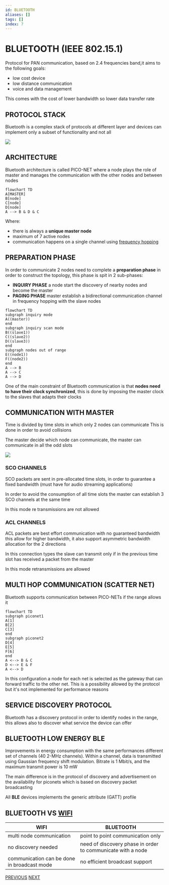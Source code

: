 ```yaml
---
id: BLUETOOTH
aliases: []
tags: []
index: 7
---
```


# BLUETOOTH (IEEE 802.15.1)

Protocol for PAN communication, based on 2.4 frequencies band,it aims to the following goals:

- low cost device
- low distance communication
- voice and data management

This comes with the cost of lower bandwidth so lower data transfer rate

## PROTOCOL STACK

Bluetooth is a complex stack of protocols at different layer and devices can implement only a subset of functionality and not all

![](Pasted%20image%2020240312123425.png)

## ARCHITECTURE

Bluetooth architecture is called PICO-NET where a node plays the role of master and manages the communication with the other nodes and between nodes

```mermaid
flowchart TD
A[MASTER]
B[node]
C[node]
D[node]
A --> B & D & C
```

Where:

- there is always a **unique master node**
- maximum of 7 active nodes
- communication happens on a single channel using [frequency hopping](https://it.wikipedia.org/wiki/Frequency-hopping_spread_spectrum)

## PREPARATION PHASE

In order to communicate 2 nodes need to complete a **preparation phase** in order to construct the topology, this phase is spit in 2 sub-phases:

- **INQUIRY PHASE** a node start the discovery of nearby nodes and become the master
- **PAGING PHASE** master establish a bidirectional communication channel in frequency hopping with the slave nodes

```mermaid
flowchart TD
subgraph inquiry mode
A((master))
end
subgraph inquiry scan mode
B((slave1))
C((slave2))
D((slave3))
end
subgraph nodes out of range
E((node1))
F((node2))
end
A --> B
A --> C
A --> D
```

One of the main constraint of Bluetooth communication is that **nodes need to have their clock synchronized**, this is done by imposing the master clock to the slaves that adapts their clocks

## COMMUNICATION WITH MASTER

Time is divided by time slots in which only 2 nodes can communicate This is done in order to avoid collisions

The master decide which node can communicate, the master can communicate in all the odd slots

![](Pasted%20image%2020240312130107.png)

### SCO CHANNELS

SCO packets are sent in pre-allocated time slots, in order to guarantee a fixed bandwidth (must have for audio streaming applications)

In order to avoid the consumption of all time slots the master can establish 3 SCO channels at the same time

In this mode re transmissions are not allowed
### ACL CHANNELS

ACL packets are best effort communication with no guaranteed bandwidth this allow for higher bandwidth, it also support asymmetric bandwidth allocation for the  2 directions

In this connection types the slave can transmit only if in the previous time slot has received a packet from the master

In this mode retransmissions are allowed

## MULTI HOP COMMUNICATION (SCATTER NET)

Bluetooth supports communication between PICO-NETs if the range allows it

```mermaid
flowchart TD
subgraph piconet1
A[1]
B[2]
C[3]
end
subgraph piconet2
D[4]
E[5]
F[6]
end
A <--> B & C
D <--> E & F
A <--> D
```

In this configuration a node for each net is selected as the gateway that can forward traffic to the other net. This is a possibility allowed by the protocol but it's not implemented for performance reasons

## SERVICE DISCOVERY PROTOCOL

Bluetooth has a discovery protocol in order to identify nodes in the range, this allows also to discover what service the device can offer

## BLUETOOTH LOW ENERGY BLE

Improvements in energy consumption with the same performances different set of channels (40 2-MHz channels). Within a channel, data is transmitted using Gaussian frequency shift modulation. Bitrate is 1 Mbit/s, and the maximum transmit power is 10 mW

The main difference is in the protocol of discovery and advertisement on the availability for piconets which is based on discovery packet broadcasting

All **BLE** devices implements the generic attribute (GATT) profile

## BLUETOOTH VS [WIFI](WIFI.md)

| WIFI                                        | BLUETOOTH                                                   |
| ------------------------------------------- | ----------------------------------------------------------- |
| multi node communication                    | point to point communication only                           |
| no discovery needed                         | need of discovery phase in order to communicate with a node |
| communication can be done in broadcast mode | no efficient broadcast support                              |

[PREVIOUS](CELLULAR_NETWORKING.md) [NEXT](ZIGBEE.md)
